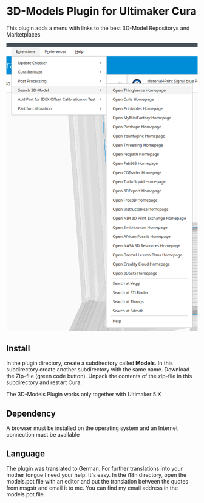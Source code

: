 # 3D-Models Plugin for Ultimaker Cura

This plugin adds a menu with links to the best 3D-Model Repositorys and Marketplaces 

![menu Extensions 3D-Models Plugin](./images/menu.png)

## Install
In the plugin directory, create a subdirectory called **Models**. In this subdirectory create another subdirectory with the same name. Download the Zip-file (green code button). Unpack the contents of the zip-file in this subdirectory and restart Cura.

The 3D-Models Plugin works only together with Ultimaker 5.X


## Dependency
A browser must be installed on the operating system and an Internet connection must be available

## Language
The plugin was translated to German. For further translations into your mother tongue I need your help. It's easy. In the i18n directory, open the models.pot file with an editor and put the translation between the quotes from msgstr and email it to me. You can find my email address in the models.pot file.


